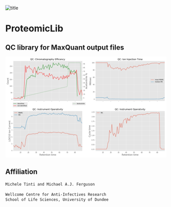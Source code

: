 ![title](https://github.com/mtinti/ProLib/blob/master/static/ANTI-INFECTIVES-RGB_200pc.png)
# ProteomicLib

## QC library for MaxQuant output files

![title](https://github.com/mtinti/ProLib/blob/master/static/example.png)

## Affiliation
    Michele Tinti and Michael A.J. Ferguson

    Wellcome Centre for Anti-Infectives Research
    School of Life Sciences, University of Dundee


